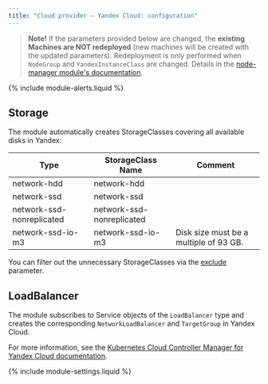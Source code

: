 ```yaml
---
title: "Cloud provider — Yandex Cloud: configuration"
---
```


> **Note!** If the parameters provided below are changed, the **existing Machines are NOT redeployed** (new machines will be created with the updated parameters). Redeployment is only performed when `NodeGroup` and `YandexInstanceClass` are changed. Details in the [node-manager module's documentation](../../modules/040-node-manager/faq.html#how-do-i-redeploy-ephemeral-machines-in-the-cloud-with-a-new-configuration).

{% include module-alerts.liquid %}

## Storage

The module automatically creates StorageClasses covering all available disks in Yandex:

| Type | StorageClass Name | Comment |
|---|---|---|
| network-hdd | network-hdd | |
| network-ssd | network-ssd | |
| network-ssd-nonreplicated | network-ssd-nonreplicated | |
| network-ssd-io-m3         | network-ssd-io-m3 | Disk size must be a multiple of 93 GB. |

You can filter out the unnecessary StorageClasses via the [exclude](#parameters-storageclass-exclude) parameter.

## LoadBalancer

The module subscribes to Service objects of the `LoadBalancer` type and creates the corresponding `NetworkLoadBalancer` and `TargetGroup` in Yandex Cloud.

For more information, see the [Kubernetes Cloud Controller Manager for Yandex Cloud documentation](https://github.com/flant/yandex-cloud-controller-manager).

{% include module-settings.liquid %}
